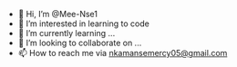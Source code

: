 - 👋 Hi, I’m @Mee-Nse1
- 👀 I’m interested in learning to code
- 🌱 I’m currently learning ...
- 💞️ I’m looking to collaborate on ...
- 📫 How to reach me via nkamansemercy05@gmail.com

<!---
Mee-Nse1/Mee-Nse1 is a ✨ special ✨ repository because its `README.md` (this file) appears on your GitHub profile.
You can click the Preview link to take a look at your changes.
--->
